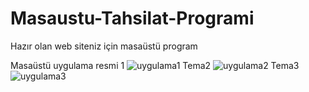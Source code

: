 # Masaustu-Tahsilat-Programi
Hazır olan web siteniz için masaüstü program

Masaüstü uygulama resmi 1
![uygulama1](https://user-images.githubusercontent.com/22456678/34131772-0c655e36-e45e-11e7-88a8-5e4c3cf6fd3b.png)
Tema2
![uygulama2](https://user-images.githubusercontent.com/22456678/34131852-64e60bfa-e45e-11e7-95bb-21fdd68156cf.png)
Tema3
![uygulama3](https://user-images.githubusercontent.com/22456678/34131855-67076d98-e45e-11e7-9889-ab098a3a770b.png)
